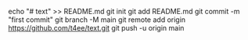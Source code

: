 echo "# text" >> README.md
git init
git add README.md
git commit -m "first commit"
git branch -M main
git remote add origin https://github.com/t4ee/text.git
git push -u origin main
